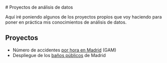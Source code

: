 ﻿﻿# Proyectos de análisis de datosAquí iré poniendo algunos de los proyectos propios que voy haciendo para poner en práctica mis conocimientos de análisis de datos. ## Proyectos - Número de accidentes [por hora en Madrid](https://github.com/guidocor/R-Public-Projects/tree/master/accidentality) (GAM)- Despliegue de los [baños públicos](https://github.com/guidocor/R-Public-Projects/tree/master/madrid_ba%C3%B1os) de Madrid